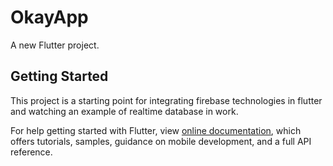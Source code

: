 # OkayApp

A new Flutter project.

## Getting Started

This project is a starting point for integrating firebase technologies in flutter and watching an example of realtime database in work.

For help getting started with Flutter, view
[online documentation](https://flutter.dev/docs), which offers tutorials,
samples, guidance on mobile development, and a full API reference.
